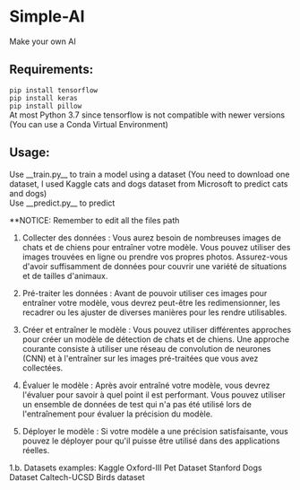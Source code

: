 # Simple-AI
Make your own AI

<h2>Requirements:</h2>
<code>pip install tensorflow</code><br>
<code>pip install keras</code><br>
<code>pip install pillow</code><br>
At most Python 3.7 since tensorflow is not compatible with newer versions (You can use a Conda Virtual Environment)

<h2>Usage:</h2>
Use __train.py__ to train a model using a dataset (You need to download one dataset, I used Kaggle cats and dogs dataset from Microsoft to predict cats and dogs)<br>
Use __predict.py__ to predict<br>

**NOTICE: Remember to edit all the files path<br>

1. Collecter des données : Vous aurez besoin de nombreuses images de chats et de chiens pour entraîner votre modèle. Vous pouvez utiliser des images trouvées en ligne ou prendre vos propres photos. Assurez-vous d'avoir suffisamment de données pour couvrir une variété de situations et de tailles d'animaux.

2. Pré-traiter les données : Avant de pouvoir utiliser ces images pour entraîner votre modèle, vous devrez peut-être les redimensionner, les recadrer ou les ajuster de diverses manières pour les rendre utilisables.

3. Créer et entraîner le modèle : Vous pouvez utiliser différentes approches pour créer un modèle de détection de chats et de chiens. Une approche courante consiste à utiliser une réseau de convolution de neurones (CNN) et à l'entraîner sur les images pré-traitées que vous avez collectées.

4. Évaluer le modèle : Après avoir entraîné votre modèle, vous devrez l'évaluer pour savoir à quel point il est performant. Vous pouvez utiliser un ensemble de données de test qui n'a pas été utilisé lors de l'entraînement pour évaluer la précision du modèle.

5. Déployer le modèle : Si votre modèle a une précision satisfaisante, vous pouvez le déployer pour qu'il puisse être utilisé dans des applications réelles.

1.b. Datasets examples:
Kaggle
Oxford-III Pet Dataset
Stanford Dogs Dataset
Caltech-UCSD Birds dataset


